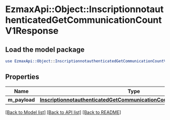 # EzmaxApi::Object::InscriptionnotauthenticatedGetCommunicationCountV1Response

## Load the model package
```perl
use EzmaxApi::Object::InscriptionnotauthenticatedGetCommunicationCountV1Response;
```

## Properties
Name | Type | Description | Notes
------------ | ------------- | ------------- | -------------
**m_payload** | [**InscriptionnotauthenticatedGetCommunicationCountV1ResponseMPayload**](InscriptionnotauthenticatedGetCommunicationCountV1ResponseMPayload.md) |  | 

[[Back to Model list]](../README.md#documentation-for-models) [[Back to API list]](../README.md#documentation-for-api-endpoints) [[Back to README]](../README.md)


